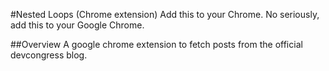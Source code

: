 #Nested Loops (Chrome extension)
Add this to your Chrome. No seriously, add this to your Google Chrome.

##Overview
A google chrome extension to fetch posts from the official devcongress blog.
